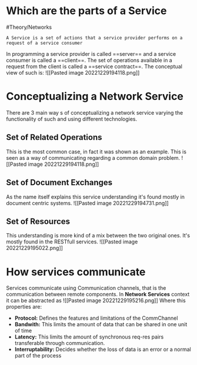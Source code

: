 
# Which are the parts of a Service
#Theory/Networks 

```ad-info
A Service is a set of actions that a service provider performs on a request of a service consumer
```
In programming a service provider is called ==server== and a service consumer is called a ==client==.
The set of operations available in a request from the client is called a ==service contract==. The conceptual view of such is:
![[Pasted image 20221229194118.png]]
# Conceptualizing a Network Service
There are 3 main way s of conceptualizing a network service varying the functionality of such and using different technologies.
## Set of Related Operations
This is the most common case, in fact it was shown as an example. This is seen as a way of communicating regarding a common domain problem.
![[Pasted image 20221229194118.png]]
## Set of Document Exchanges
As the name itself explains this service understanding it's found mostly in document centric systems.
![[Pasted image 20221229194731.png]]
## Set of Resources
This understanding is more kind of a mix between the two original ones. It's mostly found in the  RESTfull services.
![[Pasted image 20221229195022.png]]
# How services communicate
Services communicate using Communication channels, that is the communication between remote components. In **Network Services** context it can be abstracted as
![[Pasted image 20221229195216.png]]
Where this properties are:
- **Protocol:** Defines the features and limitations of the CommChannel
- **Bandwith:** This limits the amount of data that can be shared in one unit of time
- **Latency:** This limits the amount of synchronous req-res pairs transferable through communication.
- **Interruptability:** Decides whether the loss of data is an error or a normal part of the process